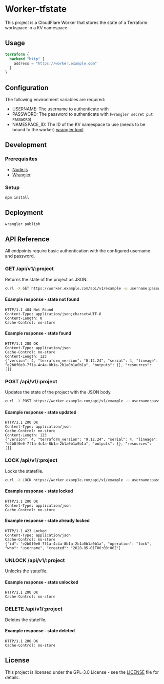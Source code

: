 # Worker-tfstate

This project is a CloudFlare Worker that stores the state of a Terraform workspace in a KV namespace.

## Usage
```terraform
terraform {
  backend "http" {
    address = "https://worker.example.com"
  }
}
```

## Configuration
The following environment variables are required:
- USERNAME: The username to authenticate with
- PASSWORD: The password to authenticate with (`wrangler secret put PASSWORD`)
- NAMESPACE_ID: The ID of the KV namespace to use (needs to be bound to the worker) [wrangler.toml](wrangler.toml)

## Development
### Prerequisites
- [Node.js](https://nodejs.org/en/)
- [Wrangler](https://developers.cloudflare.com/workers/wrangler) 

### Setup
```bash
npm install
```

## Deployment
```bash
wrangler publish
```

## API Reference

All endpoints require basic authentication with the configured username and password.

### GET /api/v1/:project
Returns the state of the project as JSON.
```bash
curl -X GET https://worker.example.com/api/v1/example -u username:password
```

#### Example response - state not found
```HTTP
HTTP/1.1 404 Not Found
Content-Type: application/json;charset=UTF-8
Content-Length: 0
Cache-Control: no-store
```

#### Example response - state found
```HTTP
HTTP/1.1 200 OK
Content-Type: application/json
Cache-Control: no-store
Content-Length: 123
{"version": 4, "terraform_version": "0.12.24", "serial": 4, "lineage": "e2b0f0e0-7f1a-4c4a-8b1a-2b1a0b1a0b1a", "outputs": {}, "resources": []}
```

### POST /api/v1/:project
Updates the state of the project with the JSON body.
```bash
curl -X POST https://worker.example.com/api/v1/example -u username:password -H "Content-Type: application/json" -d '{"version": 4, "terraform_version": "0.12.24", "serial": 4, "lineage": "e2b0f0e0-7f1a-4c4a-8b1a-2b1a0b1a0b1a", "outputs": {}, "resources": []}'
```

#### Example response - state updated
```HTTP
HTTP/1.1 200 OK
Content-Type: application/json
Cache-Control: no-store
Content-Length: 123
{"version": 4, "terraform_version": "0.12.24", "serial": 4, "lineage": "e2b0f0e0-7f1a-4c4a-8b1a-2b1a0b1a0b1a", "outputs": {}, "resources": []}
```

### LOCK /api/v1/:project
Locks the statefile.
```bash
curl -X LOCK https://worker.example.com/api/v1/example -u username:password
```

#### Example response - state locked
```HTTP
HTTP/1.1 200 OK
Content-Type: application/json
Cache-Control: no-store
```

#### Example response - state already locked
```HTTP
HTTP/1.1 423 Locked
Content-Type: application/json
Cache-Control: no-store
{"id": "e2b0f0e0-7f1a-4c4a-8b1a-2b1a0b1a0b1a", "operation": "lock", "who": "username", "created": "2020-05-01T00:00:00Z"}
```

### UNLOCK /api/v1/:project
Unlocks the statefile.

#### Example response - state unlocked
```HTTP
HTTP/1.1 200 OK
Cache-Control: no-store
```

### DELETE /api/v1/:project
Deletes the statefile.

#### Example response - state deleted
```HTTP
HTTP/1.1 200 OK
Cache-Control: no-store
```

## License
This project is licensed under the GPL-3.0 License - see the [LICENSE](LICENSE) file for details.